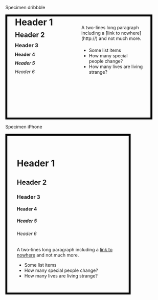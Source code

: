 Specimen dribbble

<div style="width: 400px; height: 300px; padding: 16px 24px 0 24px; border: 6px solid black;">

<div style="width: 46%; float: left;">

<h1 style="width: 100%; margin: -15px auto 10px auto; padding: 0; white-space: nowrap; overflow: hidden; text-overflow: ellipsis;">Header 1</h1> <!-- Truncates the heading if it gets too long -->
<h2 style="width: 100%; margin: 0 auto 10px auto; padding: 0; white-space: nowrap; overflow: hidden; text-overflow: ellipsis;">Header 2</h2> <!-- Truncates the heading if it gets too long -->
<h3 style="margin: 10px auto; padding: 0;">Header 3</h3>
<h4 style="margin: 10px auto; padding: 0;">Header 4</h4>
<h5 style="margin: 10px auto; padding: 0;">Header 5</h5>
<h6 style="margin: 10px auto; padding: 0;">Header 6</h6>

</div>
<div style="width: 48%; float: right">

<p style="margin: 10px auto 20px auto; padding: 0;">A two-lines long paragraph including a [link to nowhere](http://) and not much more.</p> <!-- Invalid link so that it always renders with the a:link style and be more representative -->

<ul>
	<li>Some list items</li>
	<li>How many special people change?</li>
	<li>How many lives are living strange?</li>
</ul>

</div>
</div>

<div style="display: block; clear: both; visibility: hidden; line-height: 0; height: 0;"></div>

Specimen iPhone

<div style="width: 320px; padding: 30px; border: 6px solid black;">

Header 1
========

Header 2
--------

### Header 3

#### Header 4

##### Header 5

###### Header 6

A two-lines long paragraph including a [link to nowhere](http://) and not much more. <!-- Invalid link so that it always renders with the a:link style and be more representative -->

- Some list items
- How many special people change?
- How many lives are living strange?

</div>